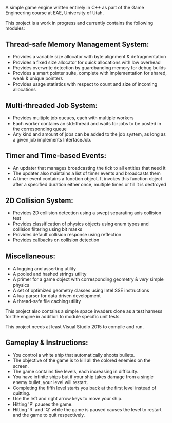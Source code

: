 A simple game engine written entirely in C++ as part of the Game Engineering course at EAE, University of Utah.

This project is a work in progress and currently contains the following modules:

Thread-safe Memory Management System:
-------------------------------------
- Provides a variable size allocator with byte alignment & defragmentation
- Provides a fixed size allocator for quick allocations with low overhead
- Provides overwrite detection by guardbanding memory for debug builds
- Provides a smart pointer suite, complete with implementation for shared, weak & unique pointers
- Provides usage statistics with respect to count and size of incoming allocations

Multi-threaded Job System:
--------------------------
- Provides multiple job queues, each with multiple workers
- Each worker contains an std::thread and waits for jobs to be posted in the corresponding queue
- Any kind and amount of jobs can be added to the job system, as long as a given job implements InterfaceJob.

Timer and Time-based Events:
----------------------------
- An updater that manages broadcasting the tick to all entities that need it
- The updater also maintains a list of timer events and broadcasts them
- A timer event contains a function object. It invokes this function object after a specified duration either once, multiple times or till it is destroyed

2D Collision System:
--------------------
- Provides 2D collision detection using a swept separating axis collision test
- Provides classification of physics objects using enum types and collision filtering using bit masks
- Provides default collision response using reflection
- Provides callbacks on collision detection

Miscellaneous:
--------------
- A logging and asserting utility
- A pooled and hashed strings utility
- A primer for a game object with corresponding geometry & *very* simple physics
- A set of optimized geometry classes using Intel SSE instructions
- A lua-parser for data driven development
- A thread-safe file caching utility

This project also contains a simple space invaders clone as a test harness for the engine in addition to module specific unit tests.

This project needs at least Visual Studio 2015 to compile and run.

Gameplay & Instructions:
------------------------
- You control a white ship that automatically shoots bullets.
- The objective of the game is to kill all the colored enemies on the screen.
- The game contains five levels, each increasing in difficulty.
- You have infinite ships but if your ship takes damage from a single enemy bullet, your level will restart.
- Completing the fifth level starts you back at the first level instead of quitting.
- Use the left and right arrow keys to move your ship.
- Hitting 'P' pauses the game.
- Hitting 'R' and 'Q' while the game is paused causes the level to restart and the game to quit respectively.